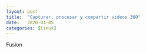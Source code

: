 ```yaml
---
layout: post
title:  "Capturar, procesar y compartir videos 360"
date:   2020-04-05
categories: [linux]
---
```


Fusion 